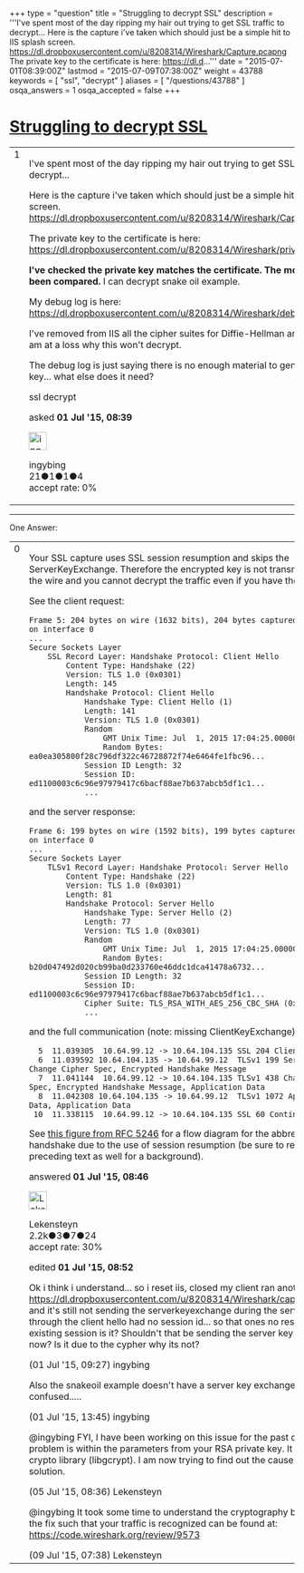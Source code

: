 +++
type = "question"
title = "Struggling to decrypt SSL"
description = '''I&#x27;ve spent most of the day ripping my hair out trying to get SSL traffic to decrypt... Here is the capture i&#x27;ve taken which should just be a simple hit to IIS splash screen. https://dl.dropboxusercontent.com/u/8208314/Wireshark/Capture.pcapng The private key to the certificate is here:  https://dl.d...'''
date = "2015-07-01T08:39:00Z"
lastmod = "2015-07-09T07:38:00Z"
weight = 43788
keywords = [ "ssl", "decrypt" ]
aliases = [ "/questions/43788" ]
osqa_answers = 1
osqa_accepted = false
+++

<div class="headNormal">

# [Struggling to decrypt SSL](/questions/43788/struggling-to-decrypt-ssl)

</div>

<div id="main-body">

<div id="askform">

<table id="question-table" style="width:100%;"><colgroup><col style="width: 50%" /><col style="width: 50%" /></colgroup><tbody><tr class="odd"><td style="width: 30px; vertical-align: top"><div class="vote-buttons"><span id="post-43788-upvote" class="ajax-command post-vote up" rel="nofollow" title="I like this post (click again to cancel)"> </span><div id="post-43788-score" class="post-score" title="current number of votes">1</div><span id="post-43788-downvote" class="ajax-command post-vote down" rel="nofollow" title="I dont like this post (click again to cancel)"> </span> <span id="favorite-mark" class="ajax-command favorite-mark" rel="nofollow" title="mark/unmark this question as favorite (click again to cancel)"> </span><div id="favorite-count" class="favorite-count"></div></div></td><td><div id="item-right"><div class="question-body"><p>I've spent most of the day ripping my hair out trying to get SSL traffic to decrypt...</p><p>Here is the capture i've taken which should just be a simple hit to IIS splash screen. <a href="https://dl.dropboxusercontent.com/u/8208314/Wireshark/Capture.pcapng">https://dl.dropboxusercontent.com/u/8208314/Wireshark/Capture.pcapng</a></p><p>The private key to the certificate is here: <a href="https://dl.dropboxusercontent.com/u/8208314/Wireshark/privatekey.pem">https://dl.dropboxusercontent.com/u/8208314/Wireshark/privatekey.pem</a></p><p><strong>I've checked the private key matches the certificate. The modulus has been compared.</strong> I can decrypt snake oil example.</p><p>My debug log is here: <a href="https://dl.dropboxusercontent.com/u/8208314/Wireshark/debug.txt">https://dl.dropboxusercontent.com/u/8208314/Wireshark/debug.txt</a></p><p>I've removed from IIS all the cipher suites for Diffie-Hellman and ECDH so am at a loss why this won't decrypt.</p><p>The debug log is just saying there is no enough material to generate the key... what else does it need?</p></div><div id="question-tags" class="tags-container tags"><span class="post-tag tag-link-ssl" rel="tag" title="see questions tagged &#39;ssl&#39;">ssl</span> <span class="post-tag tag-link-decrypt" rel="tag" title="see questions tagged &#39;decrypt&#39;">decrypt</span></div><div id="question-controls" class="post-controls"></div><div class="post-update-info-container"><div class="post-update-info post-update-info-user"><p>asked <strong>01 Jul '15, 08:39</strong></p><img src="https://secure.gravatar.com/avatar/0fd9254e876670b245a27af6492caa9f?s=32&amp;d=identicon&amp;r=g" class="gravatar" width="32" height="32" alt="ingybing&#39;s gravatar image" /><p><span>ingybing</span><br />
<span class="score" title="21 reputation points">21</span><span title="1 badges"><span class="badge1">●</span><span class="badgecount">1</span></span><span title="1 badges"><span class="silver">●</span><span class="badgecount">1</span></span><span title="4 badges"><span class="bronze">●</span><span class="badgecount">4</span></span><br />
<span class="accept_rate" title="Rate of the user&#39;s accepted answers">accept rate:</span> <span title="ingybing has no accepted answers">0%</span></p></div></div><div id="comments-container-43788" class="comments-container"></div><div id="comment-tools-43788" class="comment-tools"></div><div class="clear"></div><div id="comment-43788-form-container" class="comment-form-container"></div><div class="clear"></div></div></td></tr></tbody></table>

------------------------------------------------------------------------

<div class="tabBar">

<span id="sort-top"></span>

<div class="headQuestions">

One Answer:

</div>

</div>

<span id="43789"></span>

<div id="answer-container-43789" class="answer">

<table style="width:100%;"><colgroup><col style="width: 50%" /><col style="width: 50%" /></colgroup><tbody><tr class="odd"><td style="width: 30px; vertical-align: top"><div class="vote-buttons"><span id="post-43789-upvote" class="ajax-command post-vote up" rel="nofollow" title="I like this post (click again to cancel)"> </span><div id="post-43789-score" class="post-score" title="current number of votes">0</div><span id="post-43789-downvote" class="ajax-command post-vote down" rel="nofollow" title="I dont like this post (click again to cancel)"> </span></div></td><td><div class="item-right"><div class="answer-body"><p>Your SSL capture uses SSL session resumption and skips the ServerKeyExchange. Therefore the encrypted key is not transmitted over the wire and you cannot decrypt the traffic even if you have the private key.</p><p>See the client request:</p><pre><code>Frame 5: 204 bytes on wire (1632 bits), 204 bytes captured (1632 bits) on interface 0
...
Secure Sockets Layer
    SSL Record Layer: Handshake Protocol: Client Hello
        Content Type: Handshake (22)
        Version: TLS 1.0 (0x0301)
        Length: 145
        Handshake Protocol: Client Hello
            Handshake Type: Client Hello (1)
            Length: 141
            Version: TLS 1.0 (0x0301)
            Random
                GMT Unix Time: Jul  1, 2015 17:04:25.000000000 CEST
                Random Bytes: ea0ea305800f28c796df322c46728872f74e6464fe1fbc96...
            Session ID Length: 32
            Session ID: ed1100003c6c96e97979417c6bacf88ae7b637abcb5df1c1...
            ...</code></pre><p>and the server response:</p><pre><code>Frame 6: 199 bytes on wire (1592 bits), 199 bytes captured (1592 bits) on interface 0
...
Secure Sockets Layer
    TLSv1 Record Layer: Handshake Protocol: Server Hello
        Content Type: Handshake (22)
        Version: TLS 1.0 (0x0301)
        Length: 81
        Handshake Protocol: Server Hello
            Handshake Type: Server Hello (2)
            Length: 77
            Version: TLS 1.0 (0x0301)
            Random
                GMT Unix Time: Jul  1, 2015 17:04:25.000000000 CEST
                Random Bytes: b20d047492d020cb99ba0d233760e46ddc1dca41478a6732...
            Session ID Length: 32
            Session ID: ed1100003c6c96e97979417c6bacf88ae7b637abcb5df1c1...
            Cipher Suite: TLS_RSA_WITH_AES_256_CBC_SHA (0x0035)
            ...</code></pre><p>and the full communication (note: missing ClientKeyExchange):</p><pre><code>  5  11.039305  10.64.99.12 -&gt; 10.64.104.135 SSL 204 Client Hello
  6  11.039592 10.64.104.135 -&gt; 10.64.99.12  TLSv1 199 Server Hello, Change Cipher Spec, Encrypted Handshake Message
  7  11.041144  10.64.99.12 -&gt; 10.64.104.135 TLSv1 438 Change Cipher Spec, Encrypted Handshake Message, Application Data
  8  11.042308 10.64.104.135 -&gt; 10.64.99.12  TLSv1 1072 Application Data, Application Data
 10  11.338115  10.64.99.12 -&gt; 10.64.104.135 SSL 60 Continuation Data</code></pre><p>See <a href="https://tools.ietf.org/html/rfc5246#page-37">this figure from RFC 5246</a> for a flow diagram for the abbreviated handshake due to the use of session resumption (be sure to read the preceding text as well for a background).</p></div><div class="answer-controls post-controls"></div><div class="post-update-info-container"><div class="post-update-info post-update-info-user"><p>answered <strong>01 Jul '15, 08:46</strong></p><img src="https://secure.gravatar.com/avatar/285b1f0f4caadc088a38c40aea22feba?s=32&amp;d=identicon&amp;r=g" class="gravatar" width="32" height="32" alt="Lekensteyn&#39;s gravatar image" /><p><span>Lekensteyn</span><br />
<span class="score" title="2213 reputation points"><span>2.2k</span></span><span title="3 badges"><span class="badge1">●</span><span class="badgecount">3</span></span><span title="7 badges"><span class="silver">●</span><span class="badgecount">7</span></span><span title="24 badges"><span class="bronze">●</span><span class="badgecount">24</span></span><br />
<span class="accept_rate" title="Rate of the user&#39;s accepted answers">accept rate:</span> <span title="Lekensteyn has 32 accepted answers">30%</span></p></div><div class="post-update-info post-update-info-edited"><p><span> edited <strong>01 Jul '15, 08:52</strong> </span></p></div></div><div id="comments-container-43789" class="comments-container"><span id="43793"></span><div id="comment-43793" class="comment"><div id="post-43793-score" class="comment-score"></div><div class="comment-text"><p>Ok i think i understand... so i reset iis, closed my client ran another trace: <a href="https://dl.dropboxusercontent.com/u/8208314/Wireshark/capture2.pcapng">https://dl.dropboxusercontent.com/u/8208314/Wireshark/capture2.pcapng</a> and it's still not sending the serverkeyexchange during the server hello even through the client hello had no session id... so that ones no resuming an existing session is it? Shouldn't that be sending the server key exchange now? Is it due to the cypher why its not?</p></div><div id="comment-43793-info" class="comment-info"><span class="comment-age">(01 Jul '15, 09:27)</span> <span class="comment-user userinfo">ingybing</span></div></div><span id="43801"></span><div id="comment-43801" class="comment"><div id="post-43801-score" class="comment-score"></div><div class="comment-text"><p>Also the snakeoil example doesn't have a server key exchange... i'm confused.....</p></div><div id="comment-43801-info" class="comment-info"><span class="comment-age">(01 Jul '15, 13:45)</span> <span class="comment-user userinfo">ingybing</span></div></div><span id="43876"></span><div id="comment-43876" class="comment"><div id="post-43876-score" class="comment-score"></div><div class="comment-text"><p><span>@ingybing</span> FYI, I have been working on this issue for the past days. The problem is within the parameters from your RSA private key. It upsets the crypto library (libgcrypt). I am now trying to find out the cause and a solution.</p></div><div id="comment-43876-info" class="comment-info"><span class="comment-age">(05 Jul '15, 08:36)</span> <span class="comment-user userinfo">Lekensteyn</span></div></div><span id="44010"></span><div id="comment-44010" class="comment"><div id="post-44010-score" class="comment-score"></div><div class="comment-text"><p><span>@ingybing</span> It took some time to understand the cryptography behind it, but the fix such that your traffic is recognized can be found at: <a href="https://code.wireshark.org/review/9573">https://code.wireshark.org/review/9573</a></p></div><div id="comment-44010-info" class="comment-info"><span class="comment-age">(09 Jul '15, 07:38)</span> <span class="comment-user userinfo">Lekensteyn</span></div></div></div><div id="comment-tools-43789" class="comment-tools"></div><div class="clear"></div><div id="comment-43789-form-container" class="comment-form-container"></div><div class="clear"></div></div></td></tr></tbody></table>

</div>

<div class="paginator-container-left">

</div>

</div>

</div>

